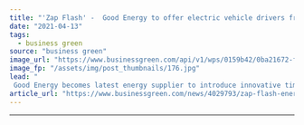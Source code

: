 ```yaml
---
title: "'Zap Flash' -  Good Energy to offer electric vehicle drivers free power"
date: "2021-04-13"
tags: 
  - business green
source: "business green"
image_url: "https://www.businessgreen.com/api/v1/wps/0159b42/0ba21672-f0d7-46b2-bad6-485ff13719f9/5/Good-Energy-One-Point-185x114.jpg"
image_fp: "/assets/img/post_thumbnails/176.jpg"
lead: "
 Good Energy becomes latest energy supplier to introduce innovative time of use tariff that promises to slash EV recharging costs ..."
article_url: "https://www.businessgreen.com/news/4029793/zap-flash-energy-offer-electric-vehicle-drivers-free-power"
---
```


---

